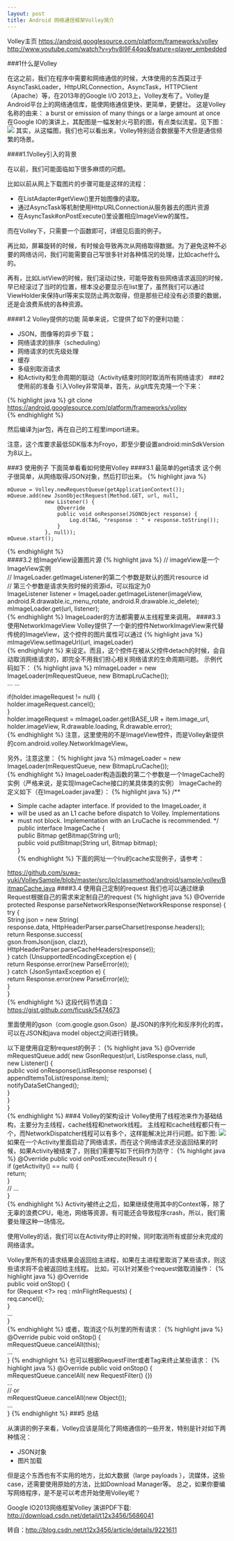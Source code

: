 ```yaml
---
layout: post
title: Android 网络通信框架Volley简介
---
```

 Volley主页 https://android.googlesource.com/platform/frameworks/volley
 http://www.youtube.com/watch?v=yhv8l9F44qo&feature=player_embedded

###1什么是Volley

在这之前，我们在程序中需要和网络通信的时候，大体使用的东西莫过于AsyncTaskLoader，HttpURLConnection，AsyncTask，HTTPClient（Apache）等，在2013年的Google I/O 2013上，Volley发布了。Volley是Android平台上的网络通信库，能使网络通信更快，更简单，更健壮。
这是Volley名称的由来： a burst or emission of many things or a large amount at once
在Google IO的演讲上，其配图是一幅发射火弓箭的图，有点类似流星。见下图：
<em class="center"><img src="/static/img/volley1.png"></em>
其实，从这幅图，我们也可以看出来，Volley特别适合数据量不大但是通信频繁的场景。


####1.1Volley引入的背景

在以前，我们可能面临如下很多麻烦的问题。

比如以前从网上下载图片的步骤可能是这样的流程：

*  在ListAdapter#getView()里开始图像的读取。
*  通过AsyncTask等机制使用HttpURLConnection从服务器去的图片资源
*  在AsyncTask#onPostExecute()里设置相应ImageView的属性。

而在Volley下，只需要一个函数即可，详细见后面的例子。

再比如，屏幕旋转的时候，有时候会导致再次从网络取得数据。为了避免这种不必要的网络访问，我们可能需要自己写很多针对各种情况的处理，比如cache什么的。

再有，比如ListView的时候，我们滚动过快，可能导致有些网络请求返回的时候，早已经滚过了当时的位置，根本没必要显示在list里了，虽然我们可以通过ViewHolder来保持url等来实现防止两次取得，但是那些已经没有必须要的数据，还是会浪费系统的各种资源。


####1.2 Volley提供的功能
简单来说，它提供了如下的便利功能：

*  JSON，图像等的异步下载；
*  网络请求的排序（scheduling）
*  网络请求的优先级处理
*  缓存
*  多级别取消请求
*  和Activity和生命周期的联动（Activity结束时同时取消所有网络请求）
###2 使用前的准备
引入Volley非常简单，首先，从git库先克隆一个下来：

{% highlight java %}
    git clone https://android.googlesource.com/platform/frameworks/volley  
{% endhighlight %}

然后编译为jar包，再在自己的工程里import进来。

注意，这个库要求最低SDK版本为Froyo，即至少要设置android:minSdkVersion为8以上。

###3 使用例子
下面简单看看如何使用Volley
####3.1 最简单的get请求
这个例子很简单，从网络取得JSON对象，然后打印出来。
{% highlight java %}

    mQueue = Volley.newRequestQueue(getApplicationContext());  
    mQueue.add(new JsonObjectRequest(Method.GET, url, null,  
                new Listener() {  
                    @Override  
                    public void onResponse(JSONObject response) {  
                        Log.d(TAG, "response : " + response.toString());  
                    }  
                }, null));  
    mQueue.start();  
{% endhighlight %}    
####3.2 给ImageView设置图片源
{% highlight java %}
    // imageView是一个ImageView实例  
    // ImageLoader.getImageListener的第二个参数是默认的图片resource id  
    // 第三个参数是请求失败时候的资源id，可以指定为0  
    ImageListener listener = ImageLoader.getImageListener(imageView, android.R.drawable.ic_menu_rotate, android.R.drawable.ic_delete);  
    mImageLoader.get(url, listener);    
{% endhighlight %} 
ImageLoader的方法都需要从主线程里来调用。
####3.3 使用NetworkImageView
Volley提供了一个新的控件NetworkImageView来代替传统的ImageView，这个控件的图片属性可以通过
{% highlight java %}
      mImageView.setImageUrl(url, imageLoader)     
{% endhighlight %} 
来设定。而且，这个控件在被从父控件detach的时候，会自动取消网络请求的，即完全不用我们担心相关网络请求的生命周期问题。
示例代码如下：
{% highlight java %}
      mImageLoader = new ImageLoader(mRequestQueue, new BitmapLruCache());  
... ...  
   
if(holder.imageRequest != null) {  
    holder.imageRequest.cancel();  
}  
holder.imageRequest = mImageLoader.get(BASE_UR + item.image_url, holder.imageView, R.drawable.loading, R.drawable.error);   
{% endhighlight %} 
注意，这里使用的不是ImageView控件，而是Volley新提供的com.android.volley.NetworkImageView。

另外，注意这里：
{% highlight java %}
    mImageLoader = new ImageLoader(mRequestQueue, new BitmapLruCache());  
{% endhighlight %} 
ImageLoader构造函数的第二个参数是一个ImageCache的实例（严格来说，是实现ImageCache接口的某具体类的实例）
ImageCache的定义如下（在ImageLoader.java里）：
{% highlight java %}
    /** 
 *  Simple cache adapter interface. If provided to the ImageLoader, it 
 *  will be used as an L1 cache before dispatch to Volley. Implementations 
 *  must not block. Implementation with an LruCache is recommended. 
     */  
    public interface ImageCache {  
        public Bitmap getBitmap(String url);  
        public void putBitmap(String url, Bitmap bitmap);  
    }  
{% endhighlight %} 
下面的网址一个lru的cache实现例子，请参考：

https://github.com/suwa-yuki/VolleySample/blob/master/src/jp/classmethod/android/sample/volley/BitmapCache.java
####3.4 使用自己定制的request
我们也可以通过继承Request根据自己的需求来定制自己的request
{% highlight java %}
    @Override  
    protected Response parseNetworkResponse(NetworkResponse response) {  
        try {  
            String json = new String(  
                    response.data, HttpHeaderParser.parseCharset(response.headers));  
            return Response.success(  
                    gson.fromJson(json, clazz), HttpHeaderParser.parseCacheHeaders(response));  
        } catch (UnsupportedEncodingException e) {  
            return Response.error(new ParseError(e));  
        } catch (JsonSyntaxException e) {  
            return Response.error(new ParseError(e));  
        }  
    }  
{% endhighlight %} 
这段代码节选自： https://gist.github.com/ficusk/5474673

里面使用的gson（com.google.gson.Gson）是JSON的序列化和反序列化的库，可以在JSON和java model object之间进行转换。

以下是使用自定制request的例子：
{% highlight java %}
    @Override  
    mRequestQueue.add( new GsonRequest(url, ListResponse.class, null,  
        new Listener() {  
            public void onResponse(ListResponse response) {  
                appendItemsToList(response.item);  
                notifyDataSetChanged();  
            }  
        }  
    }  
{% endhighlight %} 
###4 Volley的架构设计
Volley使用了线程池来作为基础结构，主要分为主线程，cache线程和network线程。
主线程和cache线程都只有一个，而NetworkDispatcher线程可以有多个，这样能解决比并行问题。如下图:
<em class="center"><img src="/static/img/volley2.png"></em>
如果在一个Activity里面启动了网络请求，而在这个网络请求还没返回结果的时候，如果Activity被结束了，则我们需要写如下代码作为防守：
{% highlight java %}
    @Override 
    public void onPostExecute(Result r) {  
        if (getActivity() == null) {  
            return;  
        }  
        // ...  
    }  
{% endhighlight %}
Activity被终止之后，如果继续使用其中的Context等，除了无辜的浪费CPU，电池，网络等资源，有可能还会导致程序crash，所以，我们需要处理这种一场情况。

使用Volley的话，我们可以在Activity停止的时候，同时取消所有或部分未完成的网络请求。

Volley里所有的请求结果会返回给主进程，如果在主进程里取消了某些请求，则这些请求将不会被返回给主线程。
比如，可以针对某些个request做取消操作：
{% highlight java %}
    @Override  
    public void onStop() {  
        for (Request <?> req : mInFlightRequests) {  
            req.cancel();  
        }  
        ...  
    }  
{% endhighlight %}
或者，取消这个队列里的所有请求：
{% highlight java %}
    @Override
    pubic void onStop() {  
    mRequestQueue.cancelAll(this);  
    ...  
}
{% endhighlight %}
也可以根据RequestFilter或者Tag来终止某些请求：
{% highlight java %}
    @Override
   public void onStop() {  
    mRequestQueue.cancelAll( new RequestFilter() {})  
    ...  
    // or  
    mRequestQueue.cancelAll(new Object());  
    ...   
}
{% endhighlight %}
###5 总结

从演讲的例子来看，Volley应该是简化了网络通信的一些开发，特别是针对如下两种情况：

*  JSON对象
*  图片加载

但是这个东西也有不实用的地方，比如大数据（large payloads ），流媒体，这些case，还需要使用原始的方法，比如Download Manager等。
总之，如果你要编写网络程序，是不是可以考虑开始使用Volley呢？

Google IO2013网络框架Volley 演讲PDF下载: http://download.csdn.net/detail/t12x3456/5686041

转自：http://blog.csdn.net/t12x3456/article/details/9221611
